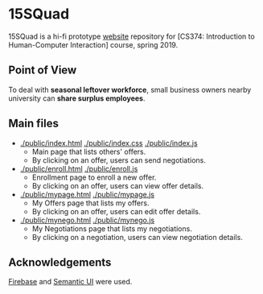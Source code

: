 # 15SQuad

15SQuad is a hi-fi prototype [website](https://squad-67b43.firebaseapp.com/) repository for [CS374: Introduction to Human-Computer Interaction] course, spring 2019.


## Point of View

To deal with **seasonal leftover workforce**, small business owners nearby university can **share surplus employees**.


## Main files
- [./public/index.html](https://github.com/proseuche/15SQuad/blob/master/public/index.html)  [./public/index.css](https://github.com/proseuche/15SQuad/blob/master/public/index.css)  [./public/index.js](https://github.com/proseuche/15SQuad/blob/master/public/index.js)
  * Main page that lists others' offers.
  * By clicking on an offer, users can send negotiations.
- [./public/enroll.html](https://github.com/proseuche/15SQuad/blob/master/public/enroll.html)  [./public/enroll.js](https://github.com/proseuche/15SQuad/blob/master/public/enroll.js)
  * Enrollment page to enroll a new offer.
  * By clicking on an offer, users can view offer details.
- [./public/mypage.html](https://github.com/proseuche/15SQuad/blob/master/public/mypage.html)  [./public/mypage.js](https://github.com/proseuche/15SQuad/blob/master/public/mypage.js)
  * My Offers page that lists my offers.
  * By clicking on an offer, users can edit offer details.
- [./public/mynego.html](https://github.com/proseuche/15SQuad/blob/master/public/mynego.html)  [./public/mynego.js](https://github.com/proseuche/15SQuad/blob/master/public/mynego.js)
  * My Negotiations page that lists my negotiations.
  * By clicking on a negotiation, users can view negotiation details.


## Acknowledgements
[Firebase](https://firebase.google.com/) and [Semantic UI](https://semantic-ui.com/) were used.
